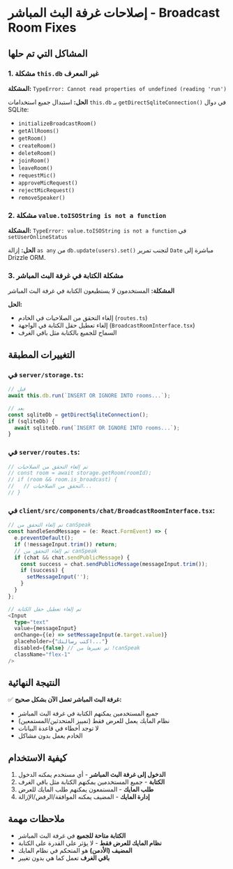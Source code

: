 # إصلاحات غرفة البث المباشر - Broadcast Room Fixes

## المشاكل التي تم حلها

### 1. مشكلة `this.db` غير المعرف

**المشكلة:** `TypeError: Cannot read properties of undefined (reading 'run')`

**الحل:** استبدال جميع استخدامات `this.db` بـ `getDirectSqliteConnection()` في دوال SQLite:

- `initializeBroadcastRoom()`
- `getAllRooms()`
- `getRoom()`
- `createRoom()`
- `deleteRoom()`
- `joinRoom()`
- `leaveRoom()`
- `requestMic()`
- `approveMicRequest()`
- `rejectMicRequest()`
- `removeSpeaker()`

### 2. مشكلة `value.toISOString is not a function`

**المشكلة:** `TypeError: value.toISOString is not a function` في `setUserOnlineStatus`

**الحل:** إزالة `as any` من `db.update(users).set()` لتجنب تمرير `Date` مباشرة إلى Drizzle ORM.

### 3. مشكلة الكتابة في غرفة البث المباشر

**المشكلة:** المستخدمون لا يستطيعون الكتابة في غرفة البث المباشر

**الحل:**

- إلغاء التحقق من الصلاحيات في الخادم (`routes.ts`)
- إلغاء تعطيل حقل الكتابة في الواجهة (`BroadcastRoomInterface.tsx`)
- السماح للجميع بالكتابة مثل باقي الغرف

## التغييرات المطبقة

### في `server/storage.ts`:

```typescript
// قبل
await this.db.run(`INSERT OR IGNORE INTO rooms...`);

// بعد
const sqliteDb = getDirectSqliteConnection();
if (sqliteDb) {
  await sqliteDb.run(`INSERT OR IGNORE INTO rooms...`);
}
```

### في `server/routes.ts`:

```typescript
// تم إلغاء التحقق من الصلاحيات
// const room = await storage.getRoom(roomId);
// if (room && room.is_broadcast) {
//   // التحقق من الصلاحيات...
// }
```

### في `client/src/components/chat/BroadcastRoomInterface.tsx`:

```typescript
// تم إلغاء التحقق من canSpeak
const handleSendMessage = (e: React.FormEvent) => {
  e.preventDefault();
  if (!messageInput.trim()) return;
  // تم إلغاء التحقق من canSpeak
  if (chat && chat.sendPublicMessage) {
    const success = chat.sendPublicMessage(messageInput.trim());
    if (success) {
      setMessageInput('');
    }
  }
};

// تم إلغاء تعطيل حقل الكتابة
<Input
  type="text"
  value={messageInput}
  onChange={(e) => setMessageInput(e.target.value)}
  placeholder={"اكتب رسالتك..."}
  disabled={false} // تم تغييرها من !canSpeak
  className="flex-1"
/>
```

## النتيجة النهائية

✅ **غرفة البث المباشر تعمل الآن بشكل صحيح:**

- جميع المستخدمين يمكنهم الكتابة في غرفة البث المباشر
- نظام المايك يعمل للعرض فقط (تمييز المتحدثين/المستمعين)
- لا توجد أخطاء في قاعدة البيانات
- الخادم يعمل بدون مشاكل

## كيفية الاستخدام

1. **الدخول إلى غرفة البث المباشر** - أي مستخدم يمكنه الدخول
2. **الكتابة** - جميع المستخدمين يمكنهم الكتابة مثل باقي الغرف
3. **طلب المايك** - المستمعون يمكنهم طلب المايك للعرض
4. **إدارة المايك** - المضيف يمكنه الموافقة/الرفض/الإزالة

## ملاحظات مهمة

- **الكتابة متاحة للجميع** في غرفة البث المباشر
- **نظام المايك للعرض فقط** - لا يؤثر على القدرة على الكتابة
- **المضيف (الأدمن)** هو المتحكم في نظام المايك
- **باقي الغرف** تعمل كما هي بدون تغيير
